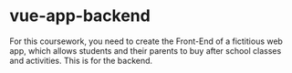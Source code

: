# vue-app-backend
For this coursework, you need to create the Front-End of a fictitious web app, which allows students and their parents to buy after school classes and activities. This is for the backend.
